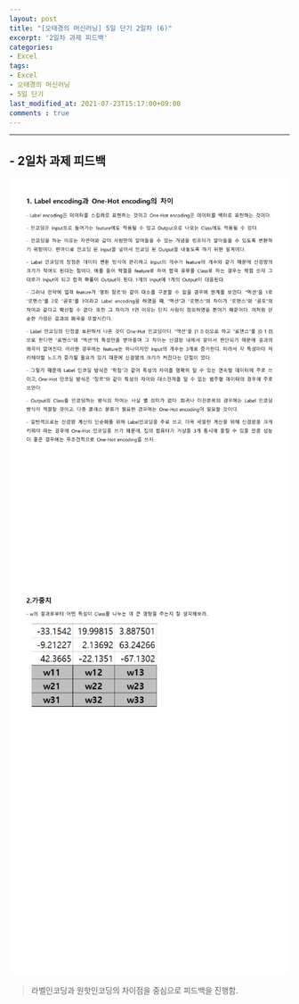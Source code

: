 ```yaml
---
layout: post
title: "[오태경의 머신러닝] 5일 단기 2일차 (6)"
excerpt: '2일차 과제 피드백'
categories:
- Excel
tags:
- Excel
- 오태경의 머신러닝
- 5일 단기
last_modified_at: 2021-07-23T15:17:00+09:00
comments : true
---
```

<hr>

<h2>- 2일차 과제 피드백</h2>
<div style="text-align: center;">
    <img src="/assets/post-image/Excel-5일-단기-2/2일차 과제 피드백-1.png">
</div>
<div style="text-align: center;">
    <img src="/assets/post-image/Excel-5일-단기-2/2일차 과제 피드백-2.png">
</div>

> 라벨인코딩과 원핫인코딩의 차이점을 중심으로 피드백을 진행함.

<br>